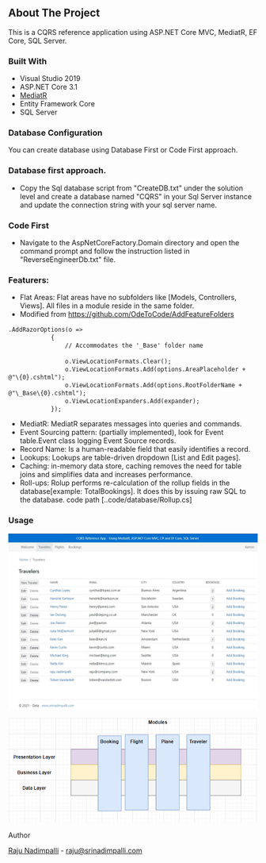 

<!-- ABOUT THE PROJECT -->
## About The Project
This is a CQRS reference application using ASP.NET Core MVC, MediatR, EF Core, SQL Server.
  <!--
  <br />
    <a target="_blank" href="https://www.srinadimpalli.com/2021/05/vertical-slice-architecture-using-net5-cqrs-mediatr-ef-core-c/"><strong>Explore the docs »</strong></a>
    -->
    
### Built With
* Visual Studio 2019
* ASP.NET Core 3.1
* [MediatR](https://www.nuget.org/packages/MediatR/)
* Entity Framework Core
* SQL Server

### Database Configuration 
You can create database using Database First or Code First approach.
### Database first approach.
* Copy the Sql database script from "CreateDB.txt" under the solution level and create a database named "CQRS" in your Sql Server instance and update the connection string with your sql server name.
### Code First
* Navigate to the AspNetCoreFactory.Domain directory and open the command prompt and follow the instruction listed in "ReverseEngineerDb.txt" file.

### Featurers:
* Flat Areas: Flat areas have no subfolders like [Models, Controllers, Views]. All files in a module reside in the same folder.
* Modified from https://github.com/OdeToCode/AddFeatureFolders
```
.AddRazorOptions(o =>
            {
                // Accommodates the '_Base' folder name

                o.ViewLocationFormats.Clear();
                o.ViewLocationFormats.Add(options.AreaPlaceholder + @"\{0}.cshtml");
                o.ViewLocationFormats.Add(options.RootFolderName + @"\_Base\{0}.cshtml");
                o.ViewLocationExpanders.Add(expander);
            });
```           
* MediatR: MediatR separates messages into queries and commands.
* Event Sourcing pattern: (partially implemented), look for Event table.Event class logging Event Source records.
* Record Name: Is a human-readable field that easily identifies a record.
* Lookups: Lookups are table-driven dropdown [List and Edit pages].
* Caching: in-memory data store, caching removes the need for table joins and simplifies data and increases performance.
* Roll-ups: Rolup performs re-calculation of the rollup fields in the database[example: TotalBookings]. It does this by issuing raw SQL to the database.    code path [..code/database/Rollup.cs]

### Usage
<p align="left">
      <img src="https://github.com/srinadimpalli/CQRS-using-ASP.NET-Core-MVC/blob/master/AspNetCoreFactory.CQRS.Core/wwwroot/images/cqrs.jpg" alt="usage">
</P
</br>
<p align="left">
      <img src="https://github.com/srinadimpalli/CQRS-using-ASP.NET-Core-MVC/blob/master/AspNetCoreFactory.CQRS.Core/wwwroot/images/Modules_VSlice.PNG" alt="modules">
</P

## Author

[Raju Nadimpalli](https://srinadimpalli.com) - raju@srinadimpalli.com

